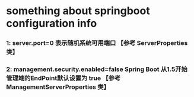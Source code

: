 # something about springboot configuration info

### 1: server.port=0 表示随机系统可用端口                           【参考 ServerProperties 类】

### 2: management.security.enabled=false  Spring Boot 从1.5开始管理端的EndPoint默认设置为 true  【参考 ManagementServerProperties 类】